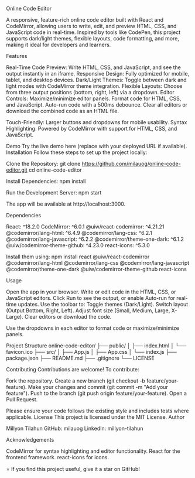 Online Code Editor

A responsive, feature-rich online code editor built with React and CodeMirror, allowing users to write, edit, and preview HTML, CSS, and JavaScript code in real-time. Inspired by tools like CodePen, this project supports dark/light themes, flexible layouts, code formatting, and more, making it ideal for developers and learners.

Features

Real-Time Code Preview: Write HTML, CSS, and JavaScript, and see the output instantly in an iframe.
Responsive Design: Fully optimized for mobile, tablet, and desktop devices.
Dark/Light Themes: Toggle between dark and light modes with CodeMirror theme integration.
Flexible Layouts: Choose from three output positions (bottom, right, left) via a dropdown.
Editor Controls:
Maximize/minimize editor panels.
Format code for HTML, CSS, and JavaScript.
Auto-run code with a 500ms debounce.
Clear all editors or download the combined code as an HTML file.

Touch-Friendly: Larger buttons and dropdowns for mobile usability.
Syntax Highlighting: Powered by CodeMirror with support for HTML, CSS, and JavaScript.

Demo
Try the live demo here (replace with your deployed URL if available).
Installation
Follow these steps to set up the project locally:

Clone the Repository:
git clone https://github.com/milauog/online-code-editor.git
cd online-code-editor

Install Dependencies:
npm install

Run the Development Server:
npm start

The app will be available at http://localhost:3000.

Dependencies

React: ^18.2.0
CodeMirror: ^6.0.1
@uiw/react-codemirror: ^4.21.21
@codemirror/lang-html: ^6.4.9
@codemirror/lang-css: ^6.2.1
@codemirror/lang-javascript: ^6.2.2
@codemirror/theme-one-dark: ^6.1.2
@uiw/codemirror-theme-github: ^4.23.0
react-icons: ^5.3.0

Install them using:
npm install react @uiw/react-codemirror @codemirror/lang-html @codemirror/lang-css @codemirror/lang-javascript @codemirror/theme-one-dark @uiw/codemirror-theme-github react-icons

Usage

Open the app in your browser.
Write or edit code in the HTML, CSS, or JavaScript editors.
Click Run to see the output, or enable Auto-run for real-time updates.
Use the toolbar to:
Toggle themes (Dark/Light).
Switch layout (Output Bottom, Right, Left).
Adjust font size (Small, Medium, Large, X-Large).
Clear editors or download the code.

Use the dropdowns in each editor to format code or maximize/minimize panels.

Project Structure
online-code-editor/
├── public/
│ ├── index.html
│ └── favicon.ico
├── src/
│ ├── App.js
│ ├── App.css
│ └── index.js
├── package.json
├── README.md
├── .gitignore
└── LICENSE

Contributing
Contributions are welcome! To contribute:

Fork the repository.
Create a new branch (git checkout -b feature/your-feature).
Make your changes and commit (git commit -m "Add your feature").
Push to the branch (git push origin feature/your-feature).
Open a Pull Request.

Please ensure your code follows the existing style and includes tests where applicable.
License
This project is licensed under the MIT License.
Author

Millyon Tilahun
GitHub: milauog
LinkedIn: millyon-tilahun

Acknowledgements

CodeMirror for syntax highlighting and editor functionality.
React for the frontend framework.
react-icons for icons.

⭐ If you find this project useful, give it a star on GitHub!
